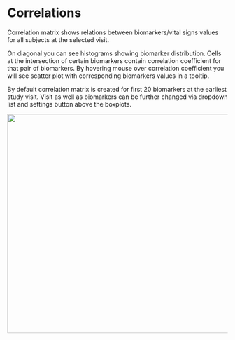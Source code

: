 # Correlations

Correlation matrix shows relations between biomarkers/vital signs values for all subjects at the selected visit.

On diagonal you can see histograms showing biomarker distribution. Cells at the intersection of certain biomarkers contain correlation coefficient for that pair of biomarkers. By hovering mouse over correlation coefficient you will see scatter plot with corresponding biomarkers values in a tooltip.

By default correlation matrix is created for first 20 biomarkers at the earliest study visit. Visit as well as biomarkers can be further changed via dropdown list and settings button above the boxplots.

<img src="https://raw.githubusercontent.com/datagrok-ai/public/master/packages/ClinicalCase/img/corr_matrix.gif" height="500" width='800'/>
